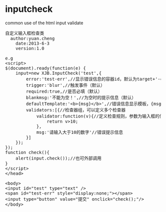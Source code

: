 inputcheck
==========

common use of the html input validate

<pre>
自定义输入框检查类
  author:yuan.cheng
	date:2013-6-3
	version:1.0

e.g
&lt;script&gt;
$(document).ready(function(e) {
    input=new XJB.InputCheck('test',{
		error:'test-err',//显示错误信息的容器id，默认为target+'-err',此处可不设置
		trigger:'blur',//触发事件（默认）
		required:true,//是否必填（默认）
		blankmsg:'不能为空！',//为空时的提示信息（默认）
		defaultTemplate:'&lt;b&gt;{msg}&lt;/b&gt;',//错误信息显示模板，{msg}会被替换为错误提示消息
		validators:[{//检查器组，可以定义多个检查器
			validator:function(v){//定义检查规则，参数为输入框的值
				return v&gt;10;
			},
			msg:'请输入大于10的数字'//错误提示信息
		}]
	});
});
function check(){
	alert(input.check());//也可外部调用
}
&lt;/script&gt;
&lt;/head&gt;

&lt;body&gt;
&lt;input id="test" type="text" /&gt;
&lt;span id="test-err" style="display:none;"&gt;&lt;/span&gt;
&lt;input type="button" value="提交" onclick="check();"/&gt;
&lt;/body&gt;
</pre>

